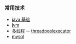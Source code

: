
### 常用技术
- [java 基础](https://github.com/bigwanggang/JAVA/blob/master/nubility.md)
- [jvm](https://github.com/bigwanggang/JAVA/blob/master/javap.md)
- [多线程](https://github.com/bigwanggang/JAVA/blob/master/thread.md)
-- [threadpoolexecutor](https://github.com/bigwanggang/JAVA/blob/master/md/threadpoolexecutor.md)
- [mysql](https://github.com/bigwanggang/JAVA/blob/master/mysql.md)
